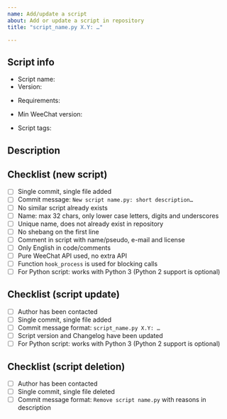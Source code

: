 ```yaml
---
name: Add/update a script
about: Add or update a script in repository
title: "script_name.py X.Y: …"

---
```


## Script info

<!-- MANDATORY INFO: -->

- Script name: 
- Version: 

<!-- Optional: external dependencies -->
- Requirements: 

<!-- Optional: fill only if you are sure that a specific WeeChat version is required -->
- Min WeeChat version: 

<!-- Optional: tags for script (see list of tags on https://weechat.org/scripts/), new tags are allowed -->
- Script tags: 

## Description

<!-- Describe the new script or your changes in a few sentences -->



## Checklist (new script)

<!-- To fill only if you are adding a new script -->

<!-- Please validate and check each item with "[x]" (see file Contributing.md) -->

- [ ] Single commit, single file added
- [ ] Commit message: `New script name.py: short description…`
- [ ] No similar script already exists
- [ ] Name: max 32 chars, only lower case letters, digits and underscores
- [ ] Unique name, does not already exist in repository
- [ ] No shebang on the first line
- [ ] Comment in script with name/pseudo, e-mail and license
- [ ] Only English in code/comments
- [ ] Pure WeeChat API used, no extra API
- [ ] Function `hook_process` is used for blocking calls
- [ ] For Python script: works with Python 3 (Python 2 support is optional)

## Checklist (script update)

<!-- To fill only if you are updating an existing script -->

<!-- Please validate and check each item with "[x]" (see file Contributing.md) -->

- [ ] Author has been contacted
- [ ] Single commit, single file added
- [ ] Commit message format: `script_name.py X.Y: …`
- [ ] Script version and Changelog have been updated
- [ ] For Python script: works with Python 3 (Python 2 support is optional)

## Checklist (script deletion)

<!-- To fill only if you are deleting an existing script -->

<!-- Please validate and check each item with "[x]" (see file Contributing.md) -->

- [ ] Author has been contacted
- [ ] Single commit, single file deleted
- [ ] Commit message format: `Remove script name.py` with reasons in description
